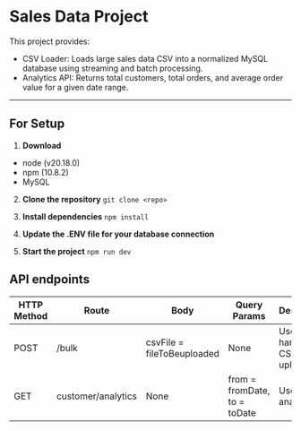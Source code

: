 # Sales Data Project

This project provides:

- CSV Loader: Loads large sales data CSV into a normalized MySQL database using streaming and batch processing.
- Analytics API: Returns total customers, total orders, and average order value for a given date range.

---

## For Setup

1. **Download**
- node (v20.18.0)
- npm (10.8.2)
- MySQL

2. **Clone the repository**
```git clone <repo>```

3. **Install dependencies**
```npm install```

4. **Update the .ENV file for your database connection**

5. **Start the project**
```npm run dev```

## API endpoints
| HTTP Method  | Route | Body | Query Params | Description | Sample Response | 
| ------------- | ------------- | ------------- | ------------- | ------------- | ------------- | 
| POST  | /bulk  | csvFile = fileToBeuploaded | None | Used to handle the CSV data upload | {"msg": "user created","data": "data loaded in the DB"}
| GET  | customer/analytics | None | from = fromDate, to = toDate | Used to get analytics | {"total_customers": 1200,"total_orders": 1200,"average_order_value": 120}
